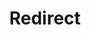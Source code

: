 ﻿---
layout: src/layouts/Redirect.astro
title: Redirect
redirect: /docs/infrastructure/deployment-targets/tentacle/windows/azure-virtual-machines/via-an-arm-template-with-dsc
pubDate:  2023-01-01
navSearch: false
navSitemap: false
navMenu: false
---
